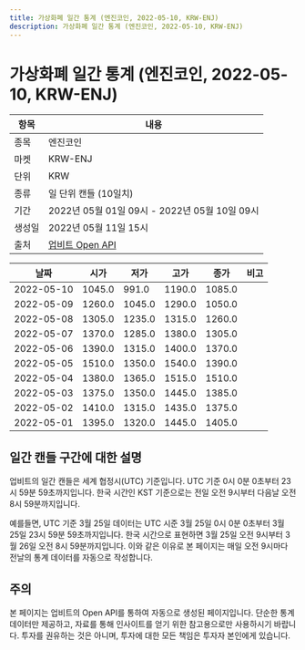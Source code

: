 ```yaml
---
title: 가상화폐 일간 통계 (엔진코인, 2022-05-10, KRW-ENJ)
description: 가상화폐 일간 통계 (엔진코인, 2022-05-10, KRW-ENJ)
---
```



가상화폐 일간 통계 (엔진코인, 2022-05-10, KRW-ENJ)
===

|항목|내용|
|--|--|
|종목|엔진코인|
|마켓|KRW-ENJ|
|단위|KRW|
|종류|일 단위 캔들 (10일치)|
|기간|2022년 05월 01일 09시 - 2022년 05월 10일 09시|
|생성일|2022년 05월 11일 15시|
|출처|[업비트 Open API](https://docs.upbit.com)|


|날짜|시가|저가|고가|종가|비고|
|--|--|--|--|--|--|
|2022-05-10|1045.0|991.0|1190.0|1085.0|    |
|2022-05-09|1260.0|1045.0|1290.0|1050.0|    |
|2022-05-08|1305.0|1235.0|1315.0|1260.0|    |
|2022-05-07|1370.0|1285.0|1380.0|1305.0|    |
|2022-05-06|1390.0|1315.0|1400.0|1370.0|    |
|2022-05-05|1510.0|1350.0|1540.0|1390.0|    |
|2022-05-04|1380.0|1365.0|1515.0|1510.0|    |
|2022-05-03|1375.0|1350.0|1445.0|1385.0|    |
|2022-05-02|1410.0|1315.0|1435.0|1375.0|    |
|2022-05-01|1395.0|1320.0|1445.0|1405.0|    |


일간 캔들 구간에 대한 설명
---


업비트의 일간 캔들은 세계 협정시(UTC) 기준입니다. 
UTC 기준 0시 0분 0초부터 23시 59분 59초까지입니다. 
한국 시간인 KST 기준으로는 전일 오전 9시부터 다음날 오전 8시 59분까지입니다. 


예를들면, UTC 기준 3월 25일 데이터는 UTC 시준 3월 25일 0시 0분 0초부터 3월 25일 23시 59분 59초까지입니다. 
한국 시간으로 표현하면 3월 25일 오전 9시부터 3월 26일 오전 8시 59분까지입니다. 
이와 같은 이유로 본 페이지는 매일 오전 9시마다 전날의 통계 데이터를 자동으로 작성합니다. 


주의
---


본 페이지는 업비트의 Open API를 통하여 자동으로 생성된 페이지입니다. 
단순한 통계 데이터만 제공하고, 자료를 통해 인사이트를 얻기 위한 참고용으로만 사용하시기 바랍니다. 
투자를 권유하는 것은 아니며, 투자에 대한 모든 책임은 투자자 본인에게 있습니다. 
